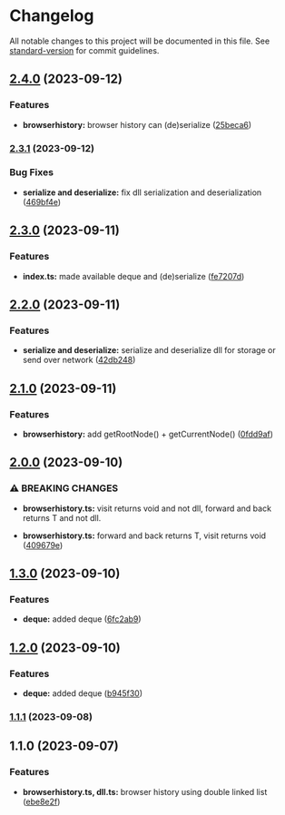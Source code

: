 # Changelog

All notable changes to this project will be documented in this file. See [standard-version](https://github.com/conventional-changelog/standard-version) for commit guidelines.

## [2.4.0](https://github.com/wsquared/spectrum-kit/compare/v2.3.1...v2.4.0) (2023-09-12)


### Features

* **browserhistory:** browser history can (de)serialize ([25beca6](https://github.com/wsquared/spectrum-kit/commit/25beca6bcb5841111eeb19f536671afdaae8f8d0))

### [2.3.1](https://github.com/wsquared/spectrum-kit/compare/v2.3.0...v2.3.1) (2023-09-12)


### Bug Fixes

* **serialize and deserialize:** fix dll serialization and deserialization ([469bf4e](https://github.com/wsquared/spectrum-kit/commit/469bf4e222c227b1cfa2a5ec25f8c35d3300794c))

## [2.3.0](https://github.com/wsquared/spectrum-kit/compare/v2.2.0...v2.3.0) (2023-09-11)


### Features

* **index.ts:** made available deque and (de)serialize ([fe7207d](https://github.com/wsquared/spectrum-kit/commit/fe7207dddaba70b325ee802d6ceeacacc710c5e2))

## [2.2.0](https://github.com/wsquared/spectrum-kit/compare/v2.1.0...v2.2.0) (2023-09-11)


### Features

* **serialize and deserialize:** serialize and deserialize dll for storage or send over network ([42db248](https://github.com/wsquared/spectrum-kit/commit/42db2483d84c939ce26336bbc57aa5108b6b12f8))

## [2.1.0](https://github.com/wsquared/spectrum-kit/compare/v2.0.0...v2.1.0) (2023-09-11)


### Features

* **browserhistory:** add getRootNode() + getCurrentNode() ([0fdd9af](https://github.com/wsquared/spectrum-kit/commit/0fdd9aff3a5fc379b1f09b6f204b4a0448776402))

## [2.0.0](https://github.com/wsquared/spectrum-kit/compare/v1.3.0...v2.0.0) (2023-09-10)


### ⚠ BREAKING CHANGES

* **browserhistory.ts:** visit returns void and not dll, forward and back returns T and not dll.

* **browserhistory.ts:** forward and back returns T, visit returns void ([409679e](https://github.com/wsquared/spectrum-kit/commit/409679e9689bf913ef74a02567b1c0507ad65390))

## [1.3.0](https://github.com/wsquared/spectrum-kit/compare/v1.1.1...v1.3.0) (2023-09-10)


### Features

* **deque:** added deque ([6fc2ab9](https://github.com/wsquared/spectrum-kit/commit/6fc2ab9d46070e9862975dc9d7a5c7de6992611e))

## [1.2.0](https://github.com/wsquared/spectrum-kit/compare/v1.1.1...v1.2.0) (2023-09-10)


### Features

* **deque:** added deque ([b945f30](https://github.com/wsquared/spectrum-kit/commit/b945f302d7455218cae21f17bf77396aebe36d27))

### [1.1.1](https://github.com/wsquared/spectrum-kit/compare/v1.1.0...v1.1.1) (2023-09-08)

## 1.1.0 (2023-09-07)


### Features

* **browserhistory.ts, dll.ts:** browser history using double linked list ([ebe8e2f](https://github.com/wsquared/spectrum-kit/commit/ebe8e2f6516def3669be573607b5d0bab5e7a923))
